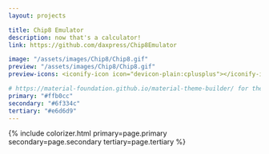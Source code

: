 ```yaml
---
layout: projects

title: Chip8 Emulator
description: now that's a calculator!
link: https://github.com/daxpress/Chip8Emulator

image: "/assets/images/Chip8/Chip8.gif"
preview: "/assets/images/Chip8/Chip8.gif"
preview-icons: <iconify-icon icon="devicon-plain:cplusplus"></iconify-icon> <iconify-icon icon="devicon-plain:sdl"></iconify-icon> <iconify-icon icon="devicon-plain:cmake"></iconify-icon> <iconify-icon icon="file-icons:conan"></iconify-icon>

# https://material-foundation.github.io/material-theme-builder/ for the palette, just pass the relevant img!
primary: "#ffb0cc"
secondary: "#6f334c"
tertiary: "#e6d6d9"
---
```


{% include colorizer.html primary=page.primary secondary=page.secondary tertiary=page.tertiary %}
